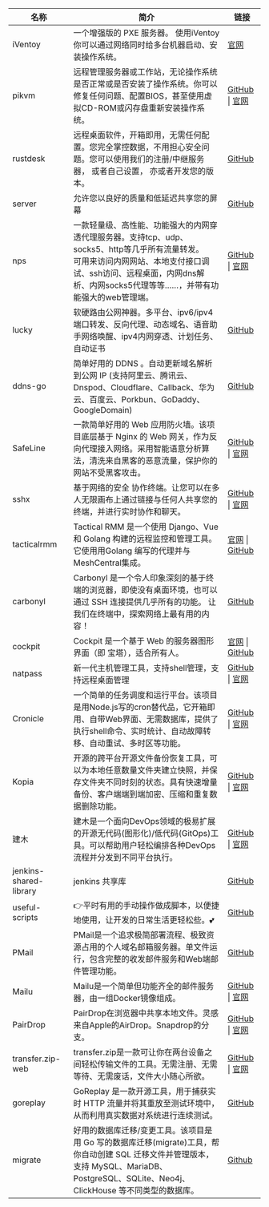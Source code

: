 | 名称 | 简介 | 链接 |
| --------------------- | ------------------ | ----------- |
| iVentoy | 一个增强版的 PXE 服务器。 使用iVentoy 你可以通过网络同时给多台机器启动、安装操作系统。 | [官网](https://www.iventoy.com/cn/index.html) |
| pikvm | 远程管理服务器或工作站，无论操作系统是否正常或是否安装了操作系统。你可以修复任何问题、配置BIOS，甚至使用虚拟CD-ROM或闪存盘重新安装操作系统。 | [GitHub](https://github.com/pikvm/pikvm) \| [官网](https://docs.pikvm.org/) |
| rustdesk | 远程桌面软件，开箱即用，无需任何配置。您完全掌控数据，不用担心安全问题。您可以使用我们的注册/中继服务器， 或者自己设置， 亦或者开发您的版本。 | [GitHub](https://github.com/rustdesk/rustdesk/blob/master/docs/README-ZH.md) |
| server | 允许您以良好的质量和低延迟共享您的屏幕 | [GitHub](https://github.com/screego/server) |
| nps | 一款轻量级、高性能、功能强大的内网穿透代理服务器。支持tcp、udp、socks5、http等几乎所有流量转发。<br/>可用来访问内网网站、本地支付接口调试、ssh访问、远程桌面，内网dns解析、内网socks5代理等等……，并带有功能强大的web管理端。 | [GitHub](https://github.com/ehang-io/nps) \| [官网](https://ehang-io.github.io/nps/#/) |
| lucky | 软硬路由公网神器。多平台、ipv6/ipv4端口转发、反向代理、动态域名、语音助手网络唤醒、ipv4内网穿透、计划任务、自动证书 | [GitHub](https://github.com/gdy666/lucky) |
| ddns-go | 简单好用的 DDNS 。自动更新域名解析到公网 IP (支持阿里云、腾讯云、Dnspod、Cloudflare、Callback、华为云、百度云、Porkbun、GoDaddy、GoogleDomain) | [GitHub](https://github.com/jeessy2/ddns-go) |
| SafeLine | 一款简单好用的 Web 应用防火墙。该项目底层基于 Nginx 的 Web 网关，作为反向代理接入网络。采用智能语意分析算法，清洗来自黑客的恶意流量，保护你的网站不受黑客攻击。 | [GitHub](https://github.com/chaitin/SafeLine) \| [官网](https://waf-ce.chaitin.cn/) |
| sshx | 基于网络的安全 协作终端。让您可以在多人无限画布上通过链接与任何人共享您的终端，并进行实时协作和聊天。 | [GitHub](https://github.com/ekzhang/sshx) \| [官网](https://sshx.io/) |
| tacticalrmm | Tactical RMM 是一个使用 Django、Vue 和 Golang 构建的远程监控和管理工具。它使用用Golang 编写的代理并与MeshCentral集成。 | [官网](https://docs.tacticalrmm.com/)  \| [GitHub](https://github.com/amidaware/tacticalrmm) |
| carbonyl | Carbonyl 是一个令人印象深刻的基于终端的浏览器，即使没有桌面环境，也可以通过 SSH 连接提供几乎所有的功能。 让我们在终端中，探索网络上最有用的内容！ | [GitHub](https://github.com/fathyb/carbonyl) |
| cockpit | Cockpit 是一个基于 Web 的服务器图形界面（即 宝塔），适合所有人。 | [官网](https://cockpit-project.org/) \| [GitHub](https://github.com/cockpit-project/cockpit) |
| natpass | 新一代主机管理工具，支持shell管理，支持远程桌面管理 | [GitHub](https://github.com/lwch/natpass) \| [官网](https://lwch.gitbook.io/natpass/) |
| Cronicle | 一个简单的任务调度和运行平台。该项目是用Node.js写的cron替代品，它开箱即用、自带Web界面、无需数据库，提供了执行shell命令、实时统计、自动故障转移、自动重试、多时区等功能。 | [GitHub](https://github.com/jhuckaby/Cronicle) \| [官网](https://cronicle.net/) |
| Kopia | 开源的跨平台开源文件备份恢复工具，可以为本地任意数量文件夹建立快照，并保存文件夹不同时刻的状态。具有快速增量备份、客户端端到端加密、压缩和重复数据删除功能。 | [GitHub](https://github.com/kopia/kopia/) \| [官网](https://kopia.io/) |
| 建木 | 建木是一个面向DevOps领域的极易扩展的开源无代码(图形化)/低代码(GitOps)工具。可以帮助用户轻松编排各种DevOps流程并分发到不同平台执行。 | [GitHub](https://gitee.com/jianmu-dev/jianmu) \| [官网](https://jianmu.dev/) |
| jenkins-shared-library | jenkins 共享库 | [GitHub](https://github.com/daluobai-devops/jenkins-shared-library) |
| useful-scripts | 👉平时有用的手动操作做成脚本，以便捷地使用，让开发的日常生活更轻松些。💕 | [GitHub](https://github.com/oldratlee/useful-scripts) |
| PMail | PMail是一个追求极简部署流程、极致资源占用的个人域名邮箱服务器。单文件运行，包含完整的收发邮件服务和Web端邮件管理功能。 | [GitHub](https://github.com/Jinnrry/PMail/blob/master/README_CN.md) |
| Mailu | Mailu是一个简单但功能齐全的邮件服务器，由一组Docker镜像组成。 | [GitHub](https://github.com/Mailu/Mailu) \| [官网](https://mailu.io/2.0/index.html) |
| PairDrop | PairDrop在浏览器中共享本地文件。灵感来自Apple的AirDrop。Snapdrop的分支。 | [GitHub](https://github.com/schlagmichdoch/PairDrop) \| [官网](https://pairdrop.net/) |
| transfer.zip-web | transfer.zip是一款可让你在两台设备之间轻松传输文件的工具。无需注册、无需等待、无需废话，文件大小随心所欲。 | [GitHub](https://github.com/robinkarlberg/transfer.zip-web) \| [官网](https://transfer.zip/) |
| goreplay | GoReplay 是一款开源工具，用于捕获实时 HTTP 流量并将其重放至测试环境中，从而利用真实数据对系统进行连续测试。 | [GitHub](https://github.com/buger/goreplay) |
| migrate | 好用的数据库迁移/变更工具。该项目是用 Go 写的数据库迁移(migrate)工具，帮你自动创建 SQL 迁移文件并管理版本，支持 MySQL、MariaDB、PostgreSQL、SQLite、Neo4j、ClickHouse 等不同类型的数据库。 | [Github](https://github.com/golang-migrate/migrate/tree/master) |